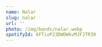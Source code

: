 ```yaml
---
name: Nalar
slug: nalar
url: ''
photo: /img/bands/nalar.webp
spotifyId: 6FTioP23DWOWkvMJFJTR39
---
```

